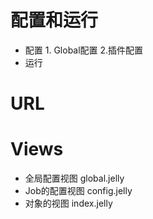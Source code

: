 # 配置和运行  

* 配置 1. Global配置 2.插件配置
* 运行

# URL

# Views
 * 全局配置视图 global.jelly  
 * Job的配置视图 config.jelly  
 * 对象的视图 index.jelly  
 
 
 
